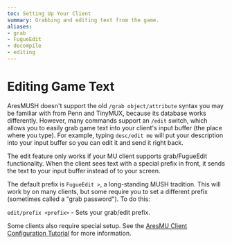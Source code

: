```yaml
---
toc: Setting Up Your Client
summary: Grabbing and editing text from the game.
aliases:
- grab
- FugueEdit
- decompile
- editing
---
```

# Editing Game Text

AresMUSH doesn't support the old `/grab object/attribute` syntax you may be familiar with from Penn and TinyMUX, because its database works differently.  However, many commands support an `/edit` switch, which allows you to easily grab game text into your client's input buffer (the place where you type).  For example, typing `desc/edit me` will put your description into your input buffer so you can edit it and send it right back.

The edit feature only works if your MU client supports grab/FugueEdit functionality.  When the client sees text with a special prefix in front, it sends the text to your input buffer instead of to your screen.  

The default prefix is `FugueEdit >`, a long-standing MUSH tradition.  This will work by on many clients, but some require you to set a different prefix (sometimes called a "grab password").  To do this:

`edit/prefix <prefix>` - Sets your grab/edit prefix.

Some clients also require special setup.  See the [AresMU Client Configuration Tutorial](https://aresmush.com/clients.html) for more information.
